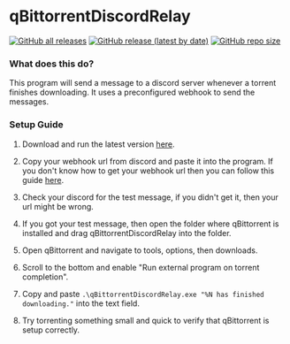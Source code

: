 # qBittorrentDiscordRelay
[![GitHub all releases](https://img.shields.io:/github/downloads/Anequit/qBittorrentDiscordRelay/total)](https://github.com/Anequit/qBittorrentDiscordRelay/releases)
[![GitHub release (latest by date)](https://img.shields.io:/github/v/release/Anequit/qBittorrentDiscordRelay)](https://github.com/Anequit/qBittorrentDiscordRelay/releases)
[![GitHub repo size](https://img.shields.io:/github/repo-size/Anequit/qBittorrentDiscordRelay)](https://github.com/Anequit/qBittorrentDiscordRelay/releases)

### What does this do?
This program will send a message to a discord server whenever a torrent finishes downloading. It uses a preconfigured webhook to send the messages.

### Setup Guide
1. Download and run the latest version [here](https://github.com/Anequit/qBittorrentDiscordRelay/releases/latest).
 
2. Copy your webhook url from discord and paste it into the program. If you don't know how to get your webhook url then you can follow this guide [here](https://support.discord.com/hc/en-us/articles/228383668-Intro-to-Webhooks).

3. Check your discord for the test message, if you didn't get it, then your url might be wrong. 

4. If you got your test message, then open the folder where qBittorrent is installed and drag qBittorrentDiscordRelay into the folder.

4. Open qBittorrent and navigate to tools, options, then downloads.

5. Scroll to the bottom and enable "Run external program on torrent completion".

6. Copy and paste `.\qBittorrentDiscordRelay.exe "%N has finished downloading."` into the text field.

7. Try torrenting something small and quick to verify that qBittorrent is setup correctly.
